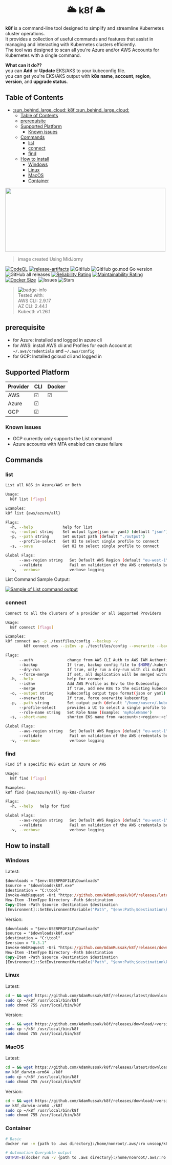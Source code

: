 <div align="center">

# :sun_behind_large_cloud: k8f :sun_behind_large_cloud:

</div>

**k8f** is a command-line tool designed to simplify and streamline Kubernetes cluster operations.<br>
It provides a collection of useful commands and features that assist in managing and interacting with Kubernetes clusters efficiently.<br>
The tool was designed to scan all you're Azure and/or AWS Accounts for Kubernetes with a single command.<br>

**What can it do??**<br>
you can **Add** or **Update** EKS/AKS to your kubeconfig file.<br>
you can get you're EKS/AKS output with **k8s name**, **account**, **region**, **version**, and **upgrade status**.

## Table of Contents

- [:sun\_behind\_large\_cloud: k8f :sun\_behind\_large\_cloud:](#sun_behind_large_cloud-k8f-sun_behind_large_cloud)
  - [Table of Contents](#table-of-contents)
  - [prerequisite](#prerequisite)
  - [Supported Platform](#supported-platform)
    - [Known issues](#known-issues)
  - [Commands](#commands)
    - [list](#list)
    - [connect](#connect)
    - [find](#find)
  - [How to install](#how-to-install)
    - [Windows](#windows)
    - [Linux](#linux)
    - [MacOS](#macos)
    - [Container](#container)


<img src="https://raw.githubusercontent.com/AdamRussak/public-images/main/k8f/k8f_logo.png" data-canonical-src="https://raw.githubusercontent.com/AdamRussak/public-images/main/k8f/k8f_logo.png"  width="500" height="200" />

> image created Using MidJorny<br>

> 
[![CodeQL](https://github.com/AdamRussak/k8f/actions/workflows/codeql-analysis.yml/badge.svg)](https://github.com/AdamRussak/k8f/actions/workflows/codeql-analysis.yml)  [![release-artifacts](https://github.com/AdamRussak/k8f/actions/workflows/release-new-version.yaml/badge.svg)](https://github.com/AdamRussak/k8f/actions/workflows/release-new-version.yaml) ![GitHub](https://img.shields.io/github/license/AdamRussak/k8f) ![GitHub go.mod Go version](https://img.shields.io/github/go-mod/go-version/AdamRussak/k8f) ![GitHub all releases](https://img.shields.io/github/downloads/AdamRussak/k8f/total) [![Reliability Rating](https://sonarcloud.io/api/project_badges/measure?project=AdamRussak_k8f&metric=reliability_rating)](https://sonarcloud.io/summary/new_code?id=AdamRussak_k8f) [![Maintainability Rating](https://sonarcloud.io/api/project_badges/measure?project=AdamRussak_k8f&metric=sqale_rating)](https://sonarcloud.io/summary/new_code?id=AdamRussak_k8f)
[![Docker Size](https://img.shields.io/docker/image-size/unsoop/k8f?label=Size&logo=Docker&color=0aa8d2&logoColor=fff)](https://hub.docker.com/r/unsoop/k8f)
<img alt="" src="https://img.shields.io/docker/pulls/unsoop/k8f?style=flat-square&logo=docker"/>
<img alt="Issues" src="https://img.shields.io/github/issues/adamrussak/k8f?style=flat-square&labelColor=343b41"/>
<img alt="Stars" src="https://img.shields.io/github/stars/adamrussak/k8f?style=flat-square&labelColor=343b41"/>

[badge-info]: https://raw.githubusercontent.com/AdamRussak/public-images/main/badges/info.svg 'Info'

> ![badge-info][badge-info]<br>
> Tested with:<br>
> AWS CLI: 2.9.17 <br>
> AZ CLI: 2.44.1 <br>
> Kubectl: v1.26.1 <br>

## prerequisite
- for Azure: installed and logged in azure cli  
- for AWS: install AWS cli and Profiles for each Account at `~/.aws/credentials`  and `~/.aws/config`
- for GCP: Installed gcloud cli and logged in

## Supported Platform


| Provider | CLI      | Docker   |
|----------|----------|----------|
|   AWS    | &#x2611; | &#x2611; |
|   Azure  | &#x2611; |          |
|   GCP    | &#x2611; |          |

### Known issues
* GCP currently only supports the List command
* Azure accounts with MFA enabled can cause failure 

## Commands

###  list
```sh
List all K8S in Azure/AWS or Both

Usage:
  k8f list [flags]

Examples:
k8f list {aws/azure/all}

Flags:
  -h, --help             help for list
  -o, --output string    Set output type(json or yaml) (default "json")
  -p, --path string      Set output path (default "./output")
      --profile-select   Get UI to select single profile to connect
  -s, --save             Get UI to select single profile to connect

Global Flags:
      --aws-region string   Set Default AWS Region (default "eu-west-1")
      --validate            Fail on validation of the AWS credentals before running
  -v, --verbose             verbose logging
```

List Command Sample Output:

[![Sample of List command output](https://raw.githubusercontent.com/AdamRussak/public-images/main/k8f/k8f-list.jpg "Sample of List command output")](https://raw.githubusercontent.com/AdamRussak/public-images/main/k8f/k8f-list.jpg "Sample of List command output")

###  connect
```sh
Connect to all the clusters of a provider or all Supported Providers

Usage:
  k8f connect [flags]

Examples:
k8f connect aws -p ./testfiles/config --backup -v
        k8f connect aws --isEnv -p ./testfiles/config --overwrite --backup --role-name "test role" -v

Flags:
      --auth               change from AWS CLI Auth to AWS IAM Authenticator, Default set to AWS CLI
      --backup             If true, backup config file to $HOME/.kube/config.bk
      --dry-run            If true, only run a dry-run with cli output
      --force-merge        If set, all duplication will be merged without prompt, default is interactive
  -h, --help               help for connect
      --isEnv              Add AWS Profile as Env to the Kubeconfig
      --merge              If true, add new K8s to the existing kubeconfig path
  -o, --output string      kubeconfig output type format(json or yaml) (default "yaml")
      --overwrite          If true, force overwrite kubeconfig
  -p, --path string        Set output path (default "/home/<user>/.kube/config")
      --profile-select     provides a UI to select a single profile to scan
      --role-name string   Set Role Name (Example: 'myRoleName')
  -s, --short-name         shorten EKS name from <account>:<region>:<cluster> to <region>:<cluster>

Global Flags:
      --aws-region string   Set Default AWS Region (default "eu-west-1")
      --validate            Fail on validation of the AWS credentals before running
  -v, --verbose             verbose logging
```

###  find
```sh
Find if a specific K8S exist in Azure or AWS

Usage:
  k8f find [flags]

Examples:
k8f find {aws/azure/all} my-k8s-cluster

Flags:
  -h, --help   help for find

Global Flags:
      --aws-region string   Set Default AWS Region (default "eu-west-1")
      --validate            Fail on validation of the AWS credentals before running
  -v, --verbose             verbose logging
```

## How to install

### Windows
Latest:
```ps
$downloads = "$env:USERPROFILE\Downloads"
$source = "$downloads\k8f.exe"
$destination = "C:\tool"
Invoke-WebRequest -Uri "https://github.com/AdamRussak/k8f/releases/latest/download/k8f.exe" -OutFile $source
New-Item -ItemType Directory -Path $destination
Copy-Item -Path $source -Destination $destination
[Environment]::SetEnvironmentVariable("Path", "$env:Path;$destination\k8f.exe", "Machine")
```
Version:
```ps
$downloads = "$env:USERPROFILE\Downloads"
$source = "$downloads\k8f.exe"
$destination = "C:\tool"
$version = "0.3.1"
Invoke-WebRequest -Uri "https://github.com/AdamRussak/k8f/releases/download/$version/k8f.exe" -OutFile "$downloads\k8f.exe"
New-Item -ItemType Directory -Path $destination
Copy-Item -Path $source -Destination $destination
[Environment]::SetEnvironmentVariable("Path", "$env:Path;$destination\k8f.exe", "Machine")
```
### Linux
Latest:
```sh
cd ~ && wget https://github.com/AdamRussak/k8f/releases/latest/download/k8f
sudo cp ~/k8f /usr/local/bin/k8f
sudo chmod 755 /usr/local/bin/k8f
```
Version:
```sh
cd ~ && wget https://github.com/AdamRussak/k8f/releases/download/<version>/k8f
sudo cp ~/k8f /usr/local/bin/k8f
sudo chmod 755 /usr/local/bin/k8f
```
### MacOS
Latest:
```sh
cd ~ && wget https://github.com/AdamRussak/k8f/releases/latest/download/k8f_darwin-arm64
mv k8f_darwin-arm64 ./k8f
sudo cp ~/k8f /usr/local/bin/k8f
sudo chmod 755 /usr/local/bin/k8f
```
Version:
```sh
cd ~ && wget https://github.com/AdamRussak/k8f/releases/download/<version>/k8f_darwin-arm64
mv k8f_darwin-arm64 ./k8f
sudo cp ~/k8f /usr/local/bin/k8f
sudo chmod 755 /usr/local/bin/k8f
```

### Container
```sh
# Basic
docker run -v {path to .aws directory}:/home/nonroot/.aws/:ro unsoop/k8f:<version> <command>

# Automation Queryable output
OUTPUT=$(docker run -v {path to .aws directory}:/home/nonroot/.aws/:ro unsoop/k8f:<version> <command> 2> /dev/null | grep -o '{.*}')

```
